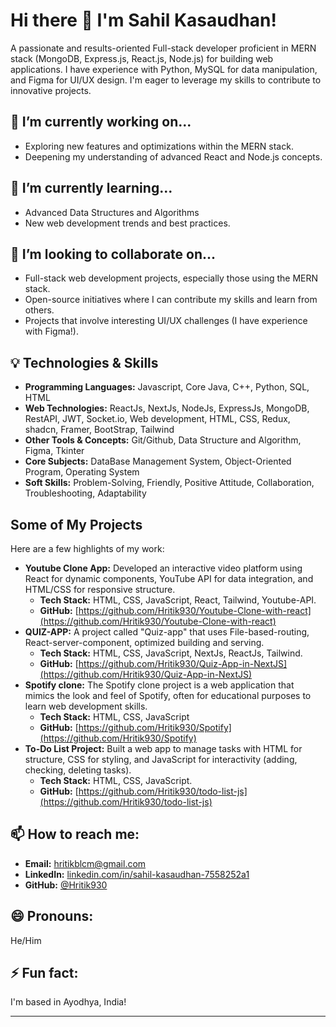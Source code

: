 # Hi there 👋 I'm **Sahil Kasaudhan**!

A passionate and results-oriented Full-stack developer proficient in MERN stack (MongoDB, Express.js, React.js, Node.js) for building web applications. 
I have experience with Python, MySQL for data manipulation, and Figma for UI/UX design. 
I'm eager to leverage my skills to contribute to innovative projects. 

## 🔭 I’m currently working on...

* Exploring new features and optimizations within the MERN stack.
* Deepening my understanding of advanced React and Node.js concepts.

## 🌱 I’m currently learning...

* Advanced Data Structures and Algorithms
* New web development trends and best practices.

## 👯 I’m looking to collaborate on...

* Full-stack web development projects, especially those using the MERN stack.
* Open-source initiatives where I can contribute my skills and learn from others.
* Projects that involve interesting UI/UX challenges (I have experience with Figma!).

## 💡 Technologies & Skills

* **Programming Languages:** Javascript, Core Java, C++, Python, SQL, HTML 
* **Web Technologies:** ReactJs, NextJs, NodeJs, ExpressJs, MongoDB, RestAPI, JWT, Socket.io, Web development, HTML, CSS, Redux, shadcn, Framer, BootStrap, Tailwind 
* **Other Tools & Concepts:** Git/Github, Data Structure and Algorithm, Figma, Tkinter 
* **Core Subjects:** DataBase Management System, Object-Oriented Program, Operating System 
* **Soft Skills:** Problem-Solving, Friendly, Positive Attitude, Collaboration, Troubleshooting, Adaptability

## Some of My Projects

Here are a few highlights of my work:

* **Youtube Clone App:** Developed an interactive video platform using React for dynamic components, YouTube API for data integration, and HTML/CSS for responsive structure. 
    * **Tech Stack:** HTML, CSS, JavaScript, React, Tailwind, Youtube-API.
    * **GitHub:** [https://github.com/Hritik930/Youtube-Clone-with-react](https://github.com/Hritik930/Youtube-Clone-with-react)
* **QUIZ-APP:** A project called "Quiz-app" that uses File-based-routing, React-server-component, optimized building and serving.
    * **Tech Stack:** HTML, CSS, JavaScript, NextJs, ReactJs, Tailwind.
    * **GitHub:** [https://github.com/Hritik930/Quiz-App-in-NextJS](https://github.com/Hritik930/Quiz-App-in-NextJS)
* **Spotify clone:** The Spotify clone project is a web application that mimics the look and feel of Spotify, often for educational purposes to learn web development skills.
    * **Tech Stack:** HTML, CSS, JavaScript 
    * **GitHub:** [https://github.com/Hritik930/Spotify](https://github.com/Hritik930/Spotify)
* **To-Do List Project:** Built a web app to manage tasks with HTML for structure, CSS for styling, and JavaScript for interactivity (adding, checking, deleting tasks).
    * **Tech Stack:** HTML, CSS, JavaScript.
    * **GitHub:** [https://github.com/Hritik930/todo-list-js](https://github.com/Hritik930/todo-list-js)

## 📫 How to reach me:

* **Email:** hritikblcm@gmail.com 
* **LinkedIn:** [linkedin.com/in/sahil-kasaudhan-7558252a1](https://www.linkedin.com/in/sahil-kasaudhan-7558252a1) 
* **GitHub:** [@Hritik930](https://github.com/Hritik930) 

## 😄 Pronouns:

He/Him

## ⚡ Fun fact:

I'm based in Ayodhya, India!

---
